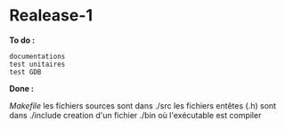 Realease-1
==

**To do :**

	documentations
	test unitaires
	test GDB

**Done :**

_Makefile_
	les fichiers sources sont dans ./src
	les fichiers entêtes (.h) sont dans ./include
	creation d'un fichier ./bin où l'exécutable est compiler